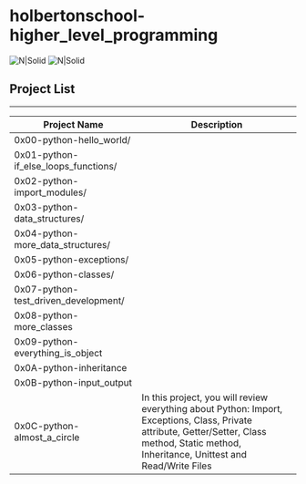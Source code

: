 # holbertonschool-higher_level_programming

![N|Solid](https://www.holbertonschool.com/holberton-logo.png) ![N|Solid](https://intranet.hbtn.io/assets/holberton-logo-coral-27055cb2f875eb10bf3b3942e52a24581bc0667695bdc856d4f08b469b678000.png)


## Project List
---
Project Name|Description
---|---
0x00-python-hello_world/|
0x01-python-if_else_loops_functions/|
0x02-python-import_modules/|
0x03-python-data_structures/|
0x04-python-more_data_structures/|
0x05-python-exceptions/|
0x06-python-classes/|
0x07-python-test_driven_development/|
0x08-python-more_classes|
0x09-python-everything_is_object|
0x0A-python-inheritance|
0x0B-python-input_output|
0x0C-python-almost_a_circle|In this project, you will review everything about Python: Import, Exceptions, Class, Private attribute, Getter/Setter, Class method, Static method, Inheritance, Unittest and Read/Write Files